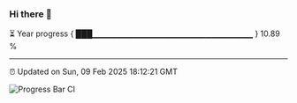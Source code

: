 ### Hi there 👋

⏳ Year progress { ███▁▁▁▁▁▁▁▁▁▁▁▁▁▁▁▁▁▁▁▁▁▁▁▁▁▁▁ } 10.89 %

---

⏰ Updated on Sun, 09 Feb 2025 18:12:21 GMT

![Progress Bar CI](https://github.com/Shyam-Makwana/GitHub-Actions-Demo/workflows/Progress%20Bar%20CI/badge.svg)
